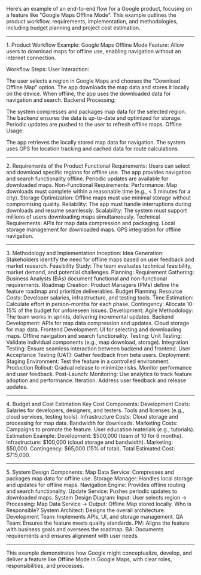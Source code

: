 Here’s an example of an end-to-end flow for a Google product, focusing on a feature like "Google Maps Offline Mode". This example outlines the product workflow, requirements, implementation, and methodologies, including budget planning and project cost estimation.

<hr></hr>
1. Product Workflow Example: Google Maps Offline Mode
Feature: Allow users to download maps for offline use, enabling navigation without an internet connection.


Workflow Steps:
User Interaction:


The user selects a region in Google Maps and chooses the "Download Offline Map" option.
The app downloads the map data and stores it locally on the device.
When offline, the app uses the downloaded data for navigation and search.
Backend Processing:


The system compresses and packages map data for the selected region.
The backend ensures the data is up-to-date and optimized for storage.
Periodic updates are pushed to the user to refresh offline maps.
Offline Usage:


The app retrieves the locally stored map data for navigation.
The system uses GPS for location tracking and cached data for route calculations.
<hr></hr>
2. Requirements of the Product
Functional Requirements:
Users can select and download specific regions for offline use.
The app provides navigation and search functionality offline.
Periodic updates are available for downloaded maps.
Non-Functional Requirements:
Performance: Map downloads must complete within a reasonable time (e.g., < 5 minutes for a city).
Storage Optimization: Offline maps must use minimal storage without compromising quality.
Reliability: The app must handle interruptions during downloads and resume seamlessly.
Scalability: The system must support millions of users downloading maps simultaneously.
Technical Requirements:
APIs for map data compression and packaging.
Local storage management for downloaded maps.
GPS integration for offline navigation.
<hr></hr>
3. Methodology and Implementation
Inception:
Idea Generation: Stakeholders identify the need for offline maps based on user feedback and market research.
Feasibility Study: The team evaluates technical feasibility, market demand, and potential challenges.
Planning:
Requirement Gathering: Business Analysts (BAs) document functional and non-functional requirements.
Roadmap Creation: Product Managers (PMs) define the feature roadmap and prioritize deliverables.
Budget Planning:
Resource Costs: Developer salaries, infrastructure, and testing tools.
Time Estimation: Calculate effort in person-months for each phase.
Contingency: Allocate 10-15% of the budget for unforeseen issues.
Development:
Agile Methodology: The team works in sprints, delivering incremental updates.
Backend Development:
APIs for map data compression and updates.
Cloud storage for map data.
Frontend Development:
UI for selecting and downloading maps.
Offline navigation and search functionality.
Testing:
Unit Testing: Validate individual components (e.g., map download, storage).
Integration Testing: Ensure seamless interaction between backend and frontend.
User Acceptance Testing (UAT): Gather feedback from beta users.
Deployment:
Staging Environment: Test the feature in a controlled environment.
Production Rollout:
Gradual release to minimize risks.
Monitor performance and user feedback.
Post-Launch:
Monitoring: Use analytics to track feature adoption and performance.
Iteration: Address user feedback and release updates.
<hr></hr>
4. Budget and Cost Estimation
Key Cost Components:
Development Costs:
Salaries for developers, designers, and testers.
Tools and licenses (e.g., cloud services, testing tools).
Infrastructure Costs:
Cloud storage and processing for map data.
Bandwidth for downloads.
Marketing Costs:
Campaigns to promote the feature.
User education materials (e.g., tutorials).
Estimation Example:
Development: $500,000 (team of 10 for 6 months).
Infrastructure: $100,000 (cloud storage and bandwidth).
Marketing: $50,000.
Contingency: $65,000 (15% of total).
Total Estimated Cost: $715,000.

<hr></hr>
5. System Design
Components:
Map Data Service:
Compresses and packages map data for offline use.
Storage Manager:
Handles local storage and updates for offline maps.
Navigation Engine:
Provides offline routing and search functionality.
Update Service:
Pushes periodic updates to downloaded maps.
System Design Diagram:
Input: User selects region → Processing: Map Data Service → Output: Offline Map stored locally.
Who is Responsible?
System Architect: Designs the overall architecture.
Development Team: Implements APIs, UI, and storage management.
QA Team: Ensures the feature meets quality standards.
PM: Aligns the feature with business goals and oversees the roadmap.
BA: Documents requirements and ensures alignment with user needs.
<hr></hr> This example demonstrates how Google might conceptualize, develop, and deliver a feature like Offline Mode in Google Maps, with clear roles, responsibilities, and processes.
